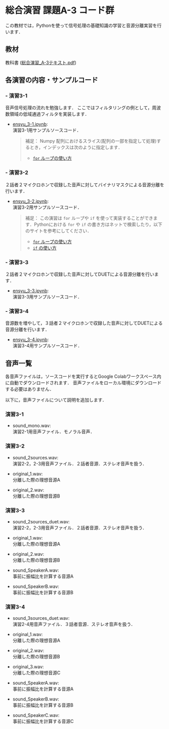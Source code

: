 # 総合演習 課題A-3 コード群

この教材では，Pythonを使って信号処理の基礎知識の学習と音源分離実習を行います．

## 教材

教科書 ([総合演習_A-3テキスト.pdf](総合演習A-3テキスト.pdf))

## 各演習の内容・サンプルコード

### - 演習3-1
 
音声信号処理の流れを勉強します．
ここではフィルタリングの例として，周波数領域の低域通過フィルタを実装します．

- [ensyu_3-1.ipynb](ensyu_3_1.ipynb):  
   演習3-1用サンプルソースコード．
   
   > 補足：
   > Numpy 配列におけるスライス(配列の一部を指定して処理)するとき，インデックスは次のように指定します．
   > - [`for` ループの使い方](https://github.com/YosukeSugiura/Introduction_to_Programming/tree/main/05_for)  

### - 演習3-2

２話者２マイクロホンで収録した音声に対してバイナリマスクによる音源分離を行います．

- [ensyu_3-2.ipynb](ensyu_3_2.ipynb):  
   演習3-2用サンプルソースコード．
   
   > 補足：
   > この演習は `for` ループや `if` を使って実装することができます．Pythonにおける `for` や `if` の書き方はネットで検索したり，以下のサイトを参考にしてください．  
   > - [`for` ループの使い方](https://github.com/YosukeSugiura/Introduction_to_Programming/tree/main/05_for)  
   > - [`if` の使い方](https://github.com/YosukeSugiura/Introduction_to_Programming/tree/main/04_if)  

### - 演習3-3

２話者２マイクロホンで収録した音声に対してDUETによる音源分離を行います．

- [ensyu_3-3.ipynb](ensyu_3_3.ipynb):  
   演習3-3用サンプルソースコード．

### - 演習3-4

音源数を増やして，３話者２マイクロホンで収録した音声に対してDUETによる音源分離を行います．

- [ensyu_3-4.ipynb](ensyu_3_4.ipynb):  
   演習3-4用サンプルソースコード．

## 音声一覧

各音声ファイルは，ソースコードを実行するとGoogle Colabワークスペース内に自動でダウンロードされます．
音声ファイルをローカル環境にダウンロードする必要はありません．

以下に，音声ファイルについて説明を追加します．

### 演習3-1

- sound_mono.wav:  
   演習2-1用音声ファイル．モノラル音声．  

### 演習3-2

- sound_2sources.wav:  
   演習2-2，2-3用音声ファイル．２話者音源．ステレオ音声を扱う．  
   
- original_1.wav:  
   分離した際の理想音源A

- original_2.wav:  
   分離した際の理想音源B
   
### 演習3-3

- sound_2sources_duet.wav:  
   演習2-2，2-3用音声ファイル．２話者音源．ステレオ音声を扱う．  
   
- original_1.wav:  
   分離した際の理想音源A

- original_2.wav:  
   分離した際の理想音源B
   
- sound_SpeakerA.wav:  
   事前に振幅比を計算する音源A

- sound_SpeakerB.wav:  
   事前に振幅比を計算する音源B
   
### 演習3-4

- sound_3sources_duet.wav:  
   演習2-4用音声ファイル．３話者音源．ステレオ音声を扱う．  
   
- original_1.wav:  
   分離した際の理想音源A

- original_2.wav:  
   分離した際の理想音源B
   
- original_3.wav:  
   分離した際の理想音源C
   
- sound_SpeakerA.wav:  
   事前に振幅比を計算する音源A

- sound_SpeakerB.wav:  
   事前に振幅比を計算する音源B
   
- sound_SpeakerC.wav:  
   事前に振幅比を計算する音源C
